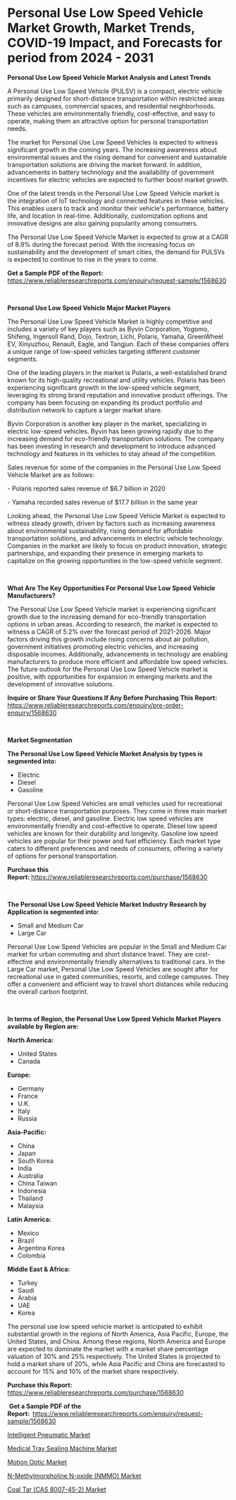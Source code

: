<p><h1>Personal Use Low Speed Vehicle Market Growth, Market Trends, COVID-19 Impact, and Forecasts for period from 2024 - 2031</h1></p><p><strong>Personal Use Low Speed Vehicle Market Analysis and Latest Trends</strong></p>
<p><p>A Personal Use Low Speed Vehicle (PULSV) is a compact, electric vehicle primarily designed for short-distance transportation within restricted areas such as campuses, commercial spaces, and residential neighborhoods. These vehicles are environmentally friendly, cost-effective, and easy to operate, making them an attractive option for personal transportation needs.</p><p>The market for Personal Use Low Speed Vehicles is expected to witness significant growth in the coming years. The increasing awareness about environmental issues and the rising demand for convenient and sustainable transportation solutions are driving the market forward. In addition, advancements in battery technology and the availability of government incentives for electric vehicles are expected to further boost market growth.</p><p>One of the latest trends in the Personal Use Low Speed Vehicle market is the integration of IoT technology and connected features in these vehicles. This enables users to track and monitor their vehicle's performance, battery life, and location in real-time. Additionally, customization options and innovative designs are also gaining popularity among consumers.</p><p>The Personal Use Low Speed Vehicle Market is expected to grow at a CAGR of 8.9% during the forecast period. With the increasing focus on sustainability and the development of smart cities, the demand for PULSVs is expected to continue to rise in the years to come.</p></p>
<p><strong>Get a Sample PDF of the Report:&nbsp;</strong> <a href="https://www.reliableresearchreports.com/enquiry/request-sample/1568630">https://www.reliableresearchreports.com/enquiry/request-sample/1568630</a></p>
<p>&nbsp;</p>
<p><strong>Personal Use Low Speed Vehicle Major Market Players</strong></p>
<p><p>The Personal Use Low Speed Vehicle Market is highly competitive and includes a variety of key players such as Byvin Corporation, Yogomo, Shifeng, Ingersoll Rand, Dojo, Textron, Lichi, Polaris, Yamaha, GreenWheel EV, Xinyuzhou, Renault, Eagle, and Tangjun. Each of these companies offers a unique range of low-speed vehicles targeting different customer segments.</p><p>One of the leading players in the market is Polaris, a well-established brand known for its high-quality recreational and utility vehicles. Polaris has been experiencing significant growth in the low-speed vehicle segment, leveraging its strong brand reputation and innovative product offerings. The company has been focusing on expanding its product portfolio and distribution network to capture a larger market share.</p><p>Byvin Corporation is another key player in the market, specializing in electric low-speed vehicles. Byvin has been growing rapidly due to the increasing demand for eco-friendly transportation solutions. The company has been investing in research and development to introduce advanced technology and features in its vehicles to stay ahead of the competition.</p><p>Sales revenue for some of the companies in the Personal Use Low Speed Vehicle Market are as follows:</p><p>- Polaris reported sales revenue of $6.7 billion in 2020</p><p>- Yamaha recorded sales revenue of $17.7 billion in the same year</p><p>Looking ahead, the Personal Use Low Speed Vehicle Market is expected to witness steady growth, driven by factors such as increasing awareness about environmental sustainability, rising demand for affordable transportation solutions, and advancements in electric vehicle technology. Companies in the market are likely to focus on product innovation, strategic partnerships, and expanding their presence in emerging markets to capitalize on the growing opportunities in the low-speed vehicle segment.</p></p>
<p>&nbsp;</p>
<p><strong>What Are The Key Opportunities For Personal Use Low Speed Vehicle Manufacturers?</strong></p>
<p><p>The Personal Use Low Speed Vehicle market is experiencing significant growth due to the increasing demand for eco-friendly transportation options in urban areas. According to research, the market is expected to witness a CAGR of 5.2% over the forecast period of 2021-2026. Major factors driving this growth include rising concerns about air pollution, government initiatives promoting electric vehicles, and increasing disposable incomes. Additionally, advancements in technology are enabling manufacturers to produce more efficient and affordable low speed vehicles. The future outlook for the Personal Use Low Speed Vehicle market is positive, with opportunities for expansion in emerging markets and the development of innovative solutions.</p></p>
<p><strong>Inquire or Share Your Questions If Any Before Purchasing This Report:</strong> <a href="https://www.reliableresearchreports.com/enquiry/pre-order-enquiry/1568630">https://www.reliableresearchreports.com/enquiry/pre-order-enquiry/1568630</a></p>
<p>&nbsp;</p>
<p><strong>Market Segmentation</strong></p>
<p><strong>The Personal Use Low Speed Vehicle Market Analysis by types is segmented into:</strong></p>
<p><ul><li>Electric</li><li>Diesel</li><li>Gasoline</li></ul></p>
<p><p>Personal Use Low Speed Vehicles are small vehicles used for recreational or short-distance transportation purposes. They come in three main market types: electric, diesel, and gasoline. Electric low speed vehicles are environmentally friendly and cost-effective to operate. Diesel low speed vehicles are known for their durability and longevity. Gasoline low speed vehicles are popular for their power and fuel efficiency. Each market type caters to different preferences and needs of consumers, offering a variety of options for personal transportation.</p></p>
<p><strong>Purchase this Report:&nbsp;</strong><a href="https://www.reliableresearchreports.com/purchase/1568630">https://www.reliableresearchreports.com/purchase/1568630</a></p>
<p>&nbsp;</p>
<p><strong>The Personal Use Low Speed Vehicle Market Industry Research by Application is segmented into:</strong></p>
<p><ul><li>Small and Medium Car</li><li>Large Car</li></ul></p>
<p><p>Personal Use Low Speed Vehicles are popular in the Small and Medium Car market for urban commuting and short distance travel. They are cost-effective and environmentally friendly alternatives to traditional cars. In the Large Car market, Personal Use Low Speed Vehicles are sought after for recreational use in gated communities, resorts, and college campuses. They offer a convenient and efficient way to travel short distances while reducing the overall carbon footprint.</p></p>
<p>&nbsp;</p>
<p><strong>In terms of Region, the Personal Use Low Speed Vehicle Market Players available by Region are:</strong></p>
<p>
    <p> <strong> North America: </strong>
        <ul>
            <li>United States</li>
            <li>Canada</li>
        </ul>
        </p> 
    <p> <strong> Europe: </strong>
        <ul>
            <li>Germany</li>
            <li>France</li>
            <li>U.K.</li>
            <li>Italy</li>
            <li>Russia</li>
        </ul>
        </p> 
    <p> <strong> Asia-Pacific: </strong>
        <ul>
            <li>China</li>
            <li>Japan</li>
            <li>South Korea</li>
            <li>India</li>
            <li>Australia</li>
            <li>China Taiwan</li>
            <li>Indonesia</li>
            <li>Thailand</li>
            <li>Malaysia</li>
        </ul>
        </p> 
    <p> <strong> Latin America: </strong>
        <ul>
            <li>Mexico</li>
            <li>Brazil</li>
            <li>Argentina Korea</li>
            <li>Colombia</li>
        </ul>
        </p> 
    <p> <strong> Middle East & Africa: </strong>
        <ul>
            <li>Turkey</li>
            <li>Saudi</li>
            <li>Arabia</li>
            <li>UAE</li>
            <li>Korea</li>
        </ul>
    </p>
    </p>
<p><p>The personal use low speed vehicle market is anticipated to exhibit substantial growth in the regions of North America, Asia Pacific, Europe, the United States, and China. Among these regions, North America and Europe are expected to dominate the market with a market share percentage valuation of 30% and 25% respectively. The United States is projected to hold a market share of 20%, while Asia Pacific and China are forecasted to account for 15% and 10% of the market share respectively.</p></p>
<p><strong>Purchase this Report: </strong><a href="https://www.reliableresearchreports.com/purchase/1568630">https://www.reliableresearchreports.com/purchase/1568630</a></p>
<p>&nbsp;<strong>Get a Sample PDF of the Report:&nbsp;&nbsp;</strong><a href="https://www.reliableresearchreports.com/enquiry/request-sample/1568630">https://www.reliableresearchreports.com/enquiry/request-sample/1568630</a></p>
<p><strong></strong></p>
<p><p><a href="https://github.com/santosh758595/Market-Research-Report-List-3/blob/main/intelligent-pneumatic-market.md">Intelligent Pneumatic Market</a></p><p><a href="https://github.com/elizabethdagraca/Market-Research-Report-List-2/blob/main/medical-tray-sealing-machine-market.md">Medical Tray Sealing Machine Market</a></p><p><a href="https://github.com/mbisetmhermsr/Market-Research-Report-List-1/blob/main/motion-optic-market.md">Motion Optic Market</a></p><p><a href="https://issuu.com/reportprime-2/docs/n-methylmorpholine-n-oxide-nmmo-market-size-2030.p">N-Methylmorpholine N-oxide (NMMO) Market</a></p><p><a href="https://issuu.com/reportprime-2/docs/coal-tar-cas-8007-45-2-market-size-2030.pptx">Coal Tar (CAS 8007-45-2) Market</a></p></p>